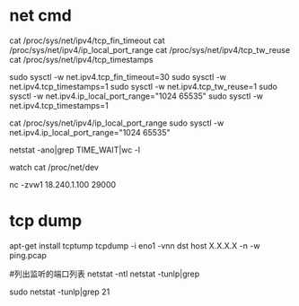 # net cmd

cat /proc/sys/net/ipv4/tcp_fin_timeout
cat /proc/sys/net/ipv4/ip_local_port_range
cat /proc/sys/net/ipv4/tcp_tw_reuse
cat /proc/sys/net/ipv4/tcp_timestamps

sudo sysctl -w net.ipv4.tcp_fin_timeout=30
sudo sysctl -w net.ipv4.tcp_timestamps=1 
sudo sysctl -w net.ipv4.tcp_tw_reuse=1
sudo sysctl -w net.ipv4.ip_local_port_range="1024 65535"
sudo sysctl -w net.ipv4.tcp_timestamps=1 

cat /proc/sys/net/ipv4/ip_local_port_range
sudo sysctl -w net.ipv4.ip_local_port_range="1024 65535"

netstat -ano|grep TIME_WAIT|wc -l

watch cat /proc/net/dev 


nc -zvw1 18.240.1.100 29000

# tcp dump
apt-get install tcptump
tcpdump -i eno1 -vnn dst host X.X.X.X -n -w ping.pcap

#列出监听的端口列表
netstat -ntl
netstat -tunlp|grep


sudo netstat -tunlp|grep 21